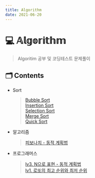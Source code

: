 ```yaml
---
title: Algorithm
date: 2021-06-20
---  
```


# 💻 𝔸𝕝𝕘𝕠𝕣𝕚𝕥𝕙𝕞  

> Algoritim 공부 및 코딩테스트 문제풀이

## 🗂 Contents
- Sort
  > [Bubble Sort](/posts/Algorithm/01_Sort_01_BubbleSort.html)  
  > [Insertion Sort](/posts/Algorithm/01_Sort_02_InsertionSort.html)  
  > [Selection Sort](/posts/Algorithm/01_Sort_03_SelectionSort.html)  
  > [Merge Sort](/posts/Algorithm/01_Sort_04_MergeSort.html)  
  > [Quick Sort](/posts/Algorithm/01_Sort_05_QuickSort.html)  
  
- 알고리즘  
  > [피보나치 - 동적 계획법](/posts/Algorithm/02_Algorithm_01_Fibonacci_DynamicProgramming.html)  

- 프로그래머스  
  > [lv3. N으로 표현 - 동적 계획법](/posts/Algorithm/03_Programmers_01_N으로표현_DynamicProgramming.html)  
  > [lv1. 로또의 최고 순위와 최저 순위](/posts/Algorithm/03_Programmers_02_lottos_max_min.html)  

